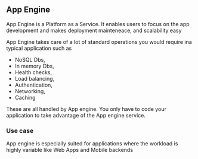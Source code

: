 ## App Engine
App Engine is a Platform as a Service. It enables users to focus on the app development and makes deployment mainteneace, and scalability easy

App Engine takes care of a lot of standard operations you would require ina typical application such as
- NoSQL Dbs,
- In memory Dbs,
- Health checks,
- Load balancing, 
- Authentication, 
- Networking, 
- Caching 

These are all handled by App engine. You only have to code your application to take advantage of the App engine service.

### Use case
App engine is especially suited for applications where the workload is highly variable like Web Apps and Mobile backends
